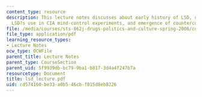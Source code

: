 ```yaml
---
content_type: resource
description: This lecture notes discusses about early history of LSD, other hallucinogens,
  LSD?s use in CIA mind-control experiments, and emergence of counterculture.
file: /media/courses/sts-062j-drugs-politics-and-culture-spring-2006/cd574160be33a0b546cbf015d8eb8226_lsd_lecture.pdf
file_type: application/pdf
learning_resource_types:
- Lecture Notes
ocw_type: OCWFile
parent_title: Lecture Notes
parent_type: CourseSection
parent_uid: 5f9939db-bc79-9ba1-b817-3d4a4f247b7a
resourcetype: Document
title: lsd_lecture.pdf
uid: cd574160-be33-a0b5-46cb-f015d8eb8226
---
```

